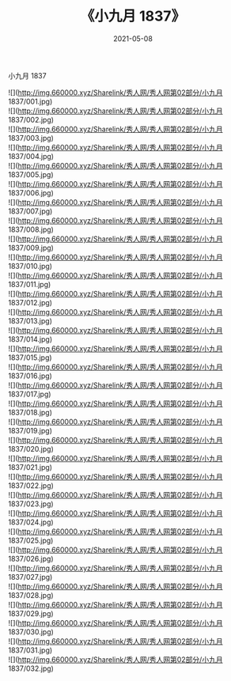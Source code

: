 ﻿---
layout: post
title:  《小九月 1837》
date:   2021-05-08
img: http://img.660000.xyz/Sharelink/秀人网/秀人网第02部分/小九月 1837/000.jpg
categories: [美女, 清纯, 唯美]
---

小九月 1837

  ![](http://img.660000.xyz/Sharelink/秀人网/秀人网第02部分/小九月 1837/001.jpg) <br> ![](http://img.660000.xyz/Sharelink/秀人网/秀人网第02部分/小九月 1837/002.jpg) <br> ![](http://img.660000.xyz/Sharelink/秀人网/秀人网第02部分/小九月 1837/003.jpg) <br> ![](http://img.660000.xyz/Sharelink/秀人网/秀人网第02部分/小九月 1837/004.jpg) <br> ![](http://img.660000.xyz/Sharelink/秀人网/秀人网第02部分/小九月 1837/005.jpg) <br> ![](http://img.660000.xyz/Sharelink/秀人网/秀人网第02部分/小九月 1837/006.jpg) <br> ![](http://img.660000.xyz/Sharelink/秀人网/秀人网第02部分/小九月 1837/007.jpg) <br> ![](http://img.660000.xyz/Sharelink/秀人网/秀人网第02部分/小九月 1837/008.jpg) <br> ![](http://img.660000.xyz/Sharelink/秀人网/秀人网第02部分/小九月 1837/009.jpg) <br> ![](http://img.660000.xyz/Sharelink/秀人网/秀人网第02部分/小九月 1837/010.jpg) <br> ![](http://img.660000.xyz/Sharelink/秀人网/秀人网第02部分/小九月 1837/011.jpg) <br> ![](http://img.660000.xyz/Sharelink/秀人网/秀人网第02部分/小九月 1837/012.jpg) <br> ![](http://img.660000.xyz/Sharelink/秀人网/秀人网第02部分/小九月 1837/013.jpg) <br> ![](http://img.660000.xyz/Sharelink/秀人网/秀人网第02部分/小九月 1837/014.jpg) <br> ![](http://img.660000.xyz/Sharelink/秀人网/秀人网第02部分/小九月 1837/015.jpg) <br> ![](http://img.660000.xyz/Sharelink/秀人网/秀人网第02部分/小九月 1837/016.jpg) <br> ![](http://img.660000.xyz/Sharelink/秀人网/秀人网第02部分/小九月 1837/017.jpg) <br> ![](http://img.660000.xyz/Sharelink/秀人网/秀人网第02部分/小九月 1837/018.jpg) <br> ![](http://img.660000.xyz/Sharelink/秀人网/秀人网第02部分/小九月 1837/019.jpg) <br> ![](http://img.660000.xyz/Sharelink/秀人网/秀人网第02部分/小九月 1837/020.jpg) <br> ![](http://img.660000.xyz/Sharelink/秀人网/秀人网第02部分/小九月 1837/021.jpg) <br> ![](http://img.660000.xyz/Sharelink/秀人网/秀人网第02部分/小九月 1837/022.jpg) <br> ![](http://img.660000.xyz/Sharelink/秀人网/秀人网第02部分/小九月 1837/023.jpg) <br> ![](http://img.660000.xyz/Sharelink/秀人网/秀人网第02部分/小九月 1837/024.jpg) <br> ![](http://img.660000.xyz/Sharelink/秀人网/秀人网第02部分/小九月 1837/025.jpg) <br> ![](http://img.660000.xyz/Sharelink/秀人网/秀人网第02部分/小九月 1837/026.jpg) <br> ![](http://img.660000.xyz/Sharelink/秀人网/秀人网第02部分/小九月 1837/027.jpg) <br> ![](http://img.660000.xyz/Sharelink/秀人网/秀人网第02部分/小九月 1837/028.jpg) <br> ![](http://img.660000.xyz/Sharelink/秀人网/秀人网第02部分/小九月 1837/029.jpg) <br> ![](http://img.660000.xyz/Sharelink/秀人网/秀人网第02部分/小九月 1837/030.jpg) <br> ![](http://img.660000.xyz/Sharelink/秀人网/秀人网第02部分/小九月 1837/031.jpg) <br> ![](http://img.660000.xyz/Sharelink/秀人网/秀人网第02部分/小九月 1837/032.jpg) <br>